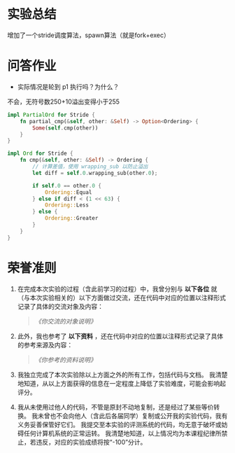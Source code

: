 # 实验总结

增加了一个stride调度算法，spawn算法（就是fork+exec）

# 问答作业

- 实际情况是轮到 p1 执行吗？为什么？

不会，无符号数250+10溢出变得小于255



```rust
impl PartialOrd for Stride {
    fn partial_cmp(&self, other: &Self) -> Option<Ordering> {
        Some(self.cmp(other))
    }
}

impl Ord for Stride {
    fn cmp(&self, other: &Self) -> Ordering {
        // 计算差值，使用 wrapping_sub 以防止溢出
        let diff = self.0.wrapping_sub(other.0);

        if self.0 == other.0 {
            Ordering::Equal
        } else if diff < (1 << 63) {
            Ordering::Less
        } else {
            Ordering::Greater
        }
    }
}
```

# **荣誉准则**

1. 在完成本次实验的过程（含此前学习的过程）中，我曾分别与 **以下各位** 就（与本次实验相关的）以下方面做过交流，还在代码中对应的位置以注释形式记录了具体的交流对象及内容：

   > *《你交流的对象说明》*

2. 此外，我也参考了 **以下资料** ，还在代码中对应的位置以注释形式记录了具体的参考来源及内容：

   > *《你参考的资料说明》*

3. 我独立完成了本次实验除以上方面之外的所有工作，包括代码与文档。 我清楚地知道，从以上方面获得的信息在一定程度上降低了实验难度，可能会影响起评分。

4. 我从未使用过他人的代码，不管是原封不动地复制，还是经过了某些等价转换。 我未曾也不会向他人（含此后各届同学）复制或公开我的实验代码，我有义务妥善保管好它们。 我提交至本实验的评测系统的代码，均无意于破坏或妨碍任何计算机系统的正常运转。 我清楚地知道，以上情况均为本课程纪律所禁止，若违反，对应的实验成绩将按“-100”分计。